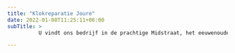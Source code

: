 ```yaml
---
title: "Klokreparatie Joure"
date: 2022-01-08T11:25:11+06:00
subTitle: >
          U vindt ons bedrijf in de prachtige Midstraat, het eeuwenoude centrum van Joure en de bakermat van de Friese klokkenmakers.

---
```

